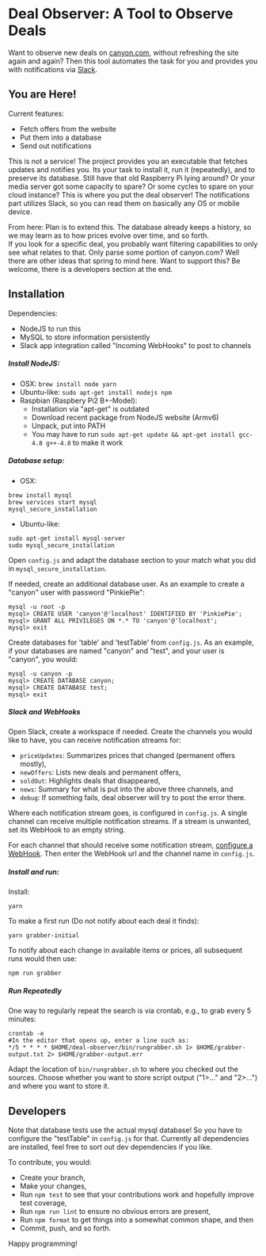 # Deal Observer: A Tool to Observe Deals

Want to observe new deals on [canyon.com](https://www.canyon.com/en/),
without refreshing the site again and again?
Then this tool automates the task for you and provides you with notifications via [Slack](https://slack.com/).

## You are Here!

Current features:

- Fetch offers from the website
- Put them into a database
- Send out notifications

This is not a service!
The project provides you an executable that fetches updates and notifies you.
Its your task to install it, run it (repeatedly), and to preserve its database.
Still have that old Raspberry Pi lying around? Or your media server got some capacity to spare? Or some cycles to spare on your cloud instance?
This is where you put the deal observer!
The notifications part utilizes Slack, so you can read them on basically any OS or mobile device.

From here: Plan is to extend this. The database already keeps a history, so we may learn as to how prices evolve over time, and so forth.  
If you look for a specific deal, you probably want filtering capabilities to only see what relates to that.
Only parse some portion of canyon.com? Well there are other ideas that spring to mind here.
Want to support this? Be welcome, there is a developers section at the end.

## Installation

Dependencies:

- NodeJS to run this
- MySQL to store information persistently
- Slack app integration called "Incoming WebHooks" to post to channels

##### Install NodeJS:

- OSX: `brew install node yarn`
- Ubuntu-like: `sudo apt-get install nodejs npm`
- Raspbian (Raspbery Pi2 B+-Model):
  - Installation via "apt-get" is outdated
  - Download recent package from NodeJS website (Armv6)
  - Unpack, put into PATH
  - You may have to run `sudo apt-get update && apt-get install gcc-4.8 g++-4.8` to make it work

##### Database setup:

- OSX:

```
brew install mysql
brew services start mysql
mysql_secure_installation
```

- Ubuntu-like:

```
sudo apt-get install mysql-server
sudo mysql_secure_installation
```

Open `config.js` and adapt the database section to your match what you did in `mysql_secure_installation`.

If needed, create an additional database user.
As an example to create a "canyon" user with password "PinkiePie":

```
mysql -u root -p
mysql> CREATE USER 'canyon'@'localhost' IDENTIFIED BY 'PinkiePie';
mysql> GRANT ALL PRIVILEGES ON *.* TO 'canyon'@'localhost';
mysql> exit
```

Create databases for 'table' and 'testTable' from `config.js`.
As an example, if your databases are named "canyon" and "test", and your user is "canyon", you would:

```
mysql -u canyon -p
mysql> CREATE DATABASE canyon;
mysql> CREATE DATABASE test;
mysql> exit
```

##### Slack and WebHooks

Open Slack, create a workspace if needed.
Create the channels you would like to have, you can receive notification streams for:

- `priceUpdates`: Summarizes prices that changed (permanent offers mostly),
- `newOffers`: Lists new deals and permanent offers,
- `soldOut`: Highlights deals that disappeared,
- `news`: Summary for what is put into the above three channels, and
- `debug`: If something fails, deal observer will try to post the error there.

Where each notification stream goes, is configured in `config.js`.
A single channel can receive multiple notification streams.
If a stream is unwanted, set its WebHook to an empty string.

For each channel that should receive some notification stream, [configure a WebHook](https://get.slack.help/hc/en-us/articles/115005265063-Incoming-WebHooks-for-Slack).
Then enter the WebHook url and the channel name in `config.js`.

##### Install and run:

Install:

```
yarn
```

To make a first run (Do not notify about each deal it finds):

```
yarn grabber-initial
```

To notify about each change in available items or prices, all subsequent runs would then use:

```
npm run grabber
```

##### Run Repeatedly

One way to regularly repeat the search is via crontab, e.g., to grab every 5 minutes:

```
crontab -e
#In the editor that opens up, enter a line such as:
*/5 * * * * $HOME/deal-observer/bin/rungrabber.sh 1> $HOME/grabber-output.txt 2> $HOME/grabber-output.err
```

Adapt the location of `bin/rungrabber.sh` to where you checked out the sources.
Choose whether you want to store script output ("1>..." and "2>...") and where you want to store it.

## Developers

Note that database tests use the actual mysql database!
So you have to configure the "testTable" in `config.js` for that.
Currently all dependencies are installed, feel free to sort out dev dependencies if you like.

To contribute, you would:

- Create your branch,
- Make your changes,
- Run `npm test` to see that your contributions work and hopefully improve test coverage,
- Run `npm run lint` to ensure no obvious errors are present,
- Run `npm format` to get things into a somewhat common shape, and then
- Commit, push, and so forth.

Happy programming!

